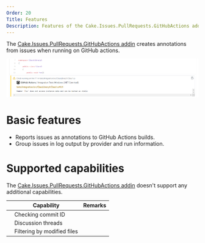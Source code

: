 ```yaml
---
Order: 20
Title: Features
Description: Features of the Cake.Issues.PullRequests.GitHubActions addin.
---
```

The [Cake.Issues.PullRequests.GitHubActions addin] creates annotations from issues when running on GitHub actions.

![Pull request integration](githubactions-pullrequest-integration.png "Pull request integration")

# Basic features

* Reports issues as annotations to GitHub Actions builds.
* Group issues in log output by provider and run information.

# Supported capabilities

The [Cake.Issues.PullRequests.GitHubActions addin] doesn't support any additional capabilities.

|                                                                    | Capability                     | Remarks                        |
|--------------------------------------------------------------------|--------------------------------|--------------------------------|
| <span class="glyphicon glyphicon-remove" style="color:red"></span> | Checking commit ID             |                                |
| <span class="glyphicon glyphicon-remove" style="color:red"></span> | Discussion threads             |                                |
| <span class="glyphicon glyphicon-remove" style="color:red"></span> | Filtering by modified files    |                                |

[Cake.Issues.PullRequests.GitHubActions addin]: https://www.nuget.org/packages/Cake.Issues.PullRequests.GitHubActions

